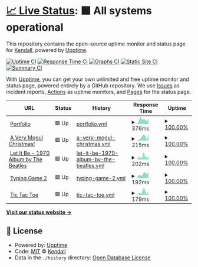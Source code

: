 # [📈 Live Status](https://kendalldoescoding.tech): <!--live status--> **🟩 All systems operational**

This repository contains the open-source uptime monitor and status page for [Kendall](https://kendalldoescoding.tech), powered by [Upptime](https://github.com/upptime/upptime).

[![Uptime CI](https://github.com/KendallDoesCoding/monitoring/workflows/Uptime%20CI/badge.svg)](https://github.com/KendallDoesCoding/monitoring/actions?query=workflow%3A%22Uptime+CI%22)
[![Response Time CI](https://github.com/KendallDoesCoding/monitoring/workflows/Response%20Time%20CI/badge.svg)](https://github.com/KendallDoesCoding/monitoring/actions?query=workflow%3A%22Response+Time+CI%22)
[![Graphs CI](https://github.com/KendallDoesCoding/monitoring/workflows/Graphs%20CI/badge.svg)](https://github.com/KendallDoesCoding/monitoring/actions?query=workflow%3A%22Graphs+CI%22)
[![Static Site CI](https://github.com/KendallDoesCoding/monitoring/workflows/Static%20Site%20CI/badge.svg)](https://github.com/KendallDoesCoding/monitoring/actions?query=workflow%3A%22Static+Site+CI%22)
[![Summary CI](https://github.com/KendallDoesCoding/monitoring/workflows/Summary%20CI/badge.svg)](https://github.com/KendallDoesCoding/monitoring/actions?query=workflow%3A%22Summary+CI%22)

With [Upptime](https://upptime.js.org), you can get your own unlimited and free uptime monitor and status page, powered entirely by a GitHub repository. We use [Issues](https://github.com/KendallDoesCoding/monitoring/issues) as incident reports, [Actions](https://github.com/KendallDoesCoding/monitoring/actions) as uptime monitors, and [Pages](https://kendalldoescoding.tech) for the status page.

<!--start: status pages-->
<!-- This summary is generated by Upptime (https://github.com/upptime/upptime) -->
<!-- Do not edit this manually, your changes will be overwritten -->
<!-- prettier-ignore -->
| URL | Status | History | Response Time | Uptime |
| --- | ------ | ------- | ------------- | ------ |
| <img alt="" src="https://icons.duckduckgo.com/ip3/www.kendalldoescoding.tech.ico" height="13"> [Portfolio](https://www.kendalldoescoding.tech) | 🟩 Up | [portfolio.yml](https://github.com/Kendall-Does-Coding-Websites/monitoring/commits/HEAD/history/portfolio.yml) | <details><summary><img alt="Response time graph" src="./graphs/portfolio/response-time-week.png" height="20"> 376ms</summary><br><a href="https://kendalldoescoding.tech/history/portfolio"><img alt="Response time 376" src="https://img.shields.io/endpoint?url=https%3A%2F%2Fraw.githubusercontent.com%2FKendall-Does-Coding-Websites%2Fmonitoring%2FHEAD%2Fapi%2Fportfolio%2Fresponse-time.json"></a><br><a href="https://kendalldoescoding.tech/history/portfolio"><img alt="24-hour response time 449" src="https://img.shields.io/endpoint?url=https%3A%2F%2Fraw.githubusercontent.com%2FKendall-Does-Coding-Websites%2Fmonitoring%2FHEAD%2Fapi%2Fportfolio%2Fresponse-time-day.json"></a><br><a href="https://kendalldoescoding.tech/history/portfolio"><img alt="7-day response time 376" src="https://img.shields.io/endpoint?url=https%3A%2F%2Fraw.githubusercontent.com%2FKendall-Does-Coding-Websites%2Fmonitoring%2FHEAD%2Fapi%2Fportfolio%2Fresponse-time-week.json"></a><br><a href="https://kendalldoescoding.tech/history/portfolio"><img alt="30-day response time 324" src="https://img.shields.io/endpoint?url=https%3A%2F%2Fraw.githubusercontent.com%2FKendall-Does-Coding-Websites%2Fmonitoring%2FHEAD%2Fapi%2Fportfolio%2Fresponse-time-month.json"></a><br><a href="https://kendalldoescoding.tech/history/portfolio"><img alt="1-year response time 376" src="https://img.shields.io/endpoint?url=https%3A%2F%2Fraw.githubusercontent.com%2FKendall-Does-Coding-Websites%2Fmonitoring%2FHEAD%2Fapi%2Fportfolio%2Fresponse-time-year.json"></a></details> | <details><summary><a href="https://kendalldoescoding.tech/history/portfolio">100.00%</a></summary><a href="https://kendalldoescoding.tech/history/portfolio"><img alt="All-time uptime 99.99%" src="https://img.shields.io/endpoint?url=https%3A%2F%2Fraw.githubusercontent.com%2FKendall-Does-Coding-Websites%2Fmonitoring%2FHEAD%2Fapi%2Fportfolio%2Fuptime.json"></a><br><a href="https://kendalldoescoding.tech/history/portfolio"><img alt="24-hour uptime 100.00%" src="https://img.shields.io/endpoint?url=https%3A%2F%2Fraw.githubusercontent.com%2FKendall-Does-Coding-Websites%2Fmonitoring%2FHEAD%2Fapi%2Fportfolio%2Fuptime-day.json"></a><br><a href="https://kendalldoescoding.tech/history/portfolio"><img alt="7-day uptime 100.00%" src="https://img.shields.io/endpoint?url=https%3A%2F%2Fraw.githubusercontent.com%2FKendall-Does-Coding-Websites%2Fmonitoring%2FHEAD%2Fapi%2Fportfolio%2Fuptime-week.json"></a><br><a href="https://kendalldoescoding.tech/history/portfolio"><img alt="30-day uptime 100.00%" src="https://img.shields.io/endpoint?url=https%3A%2F%2Fraw.githubusercontent.com%2FKendall-Does-Coding-Websites%2Fmonitoring%2FHEAD%2Fapi%2Fportfolio%2Fuptime-month.json"></a><br><a href="https://kendalldoescoding.tech/history/portfolio"><img alt="1-year uptime 99.99%" src="https://img.shields.io/endpoint?url=https%3A%2F%2Fraw.githubusercontent.com%2FKendall-Does-Coding-Websites%2Fmonitoring%2FHEAD%2Fapi%2Fportfolio%2Fuptime-year.json"></a></details>
| <img alt="" src="https://icons.duckduckgo.com/ip3/kendalldoescoding.tech.ico" height="13"> [A Very Mogul Christmas!](https://kendalldoescoding.tech/mogulchristmas) | 🟩 Up | [a-very-mogul-christmas.yml](https://github.com/Kendall-Does-Coding-Websites/monitoring/commits/HEAD/history/a-very-mogul-christmas.yml) | <details><summary><img alt="Response time graph" src="./graphs/a-very-mogul-christmas/response-time-week.png" height="20"> 215ms</summary><br><a href="https://kendalldoescoding.tech/history/a-very-mogul-christmas"><img alt="Response time 269" src="https://img.shields.io/endpoint?url=https%3A%2F%2Fraw.githubusercontent.com%2FKendall-Does-Coding-Websites%2Fmonitoring%2FHEAD%2Fapi%2Fa-very-mogul-christmas%2Fresponse-time.json"></a><br><a href="https://kendalldoescoding.tech/history/a-very-mogul-christmas"><img alt="24-hour response time 333" src="https://img.shields.io/endpoint?url=https%3A%2F%2Fraw.githubusercontent.com%2FKendall-Does-Coding-Websites%2Fmonitoring%2FHEAD%2Fapi%2Fa-very-mogul-christmas%2Fresponse-time-day.json"></a><br><a href="https://kendalldoescoding.tech/history/a-very-mogul-christmas"><img alt="7-day response time 215" src="https://img.shields.io/endpoint?url=https%3A%2F%2Fraw.githubusercontent.com%2FKendall-Does-Coding-Websites%2Fmonitoring%2FHEAD%2Fapi%2Fa-very-mogul-christmas%2Fresponse-time-week.json"></a><br><a href="https://kendalldoescoding.tech/history/a-very-mogul-christmas"><img alt="30-day response time 237" src="https://img.shields.io/endpoint?url=https%3A%2F%2Fraw.githubusercontent.com%2FKendall-Does-Coding-Websites%2Fmonitoring%2FHEAD%2Fapi%2Fa-very-mogul-christmas%2Fresponse-time-month.json"></a><br><a href="https://kendalldoescoding.tech/history/a-very-mogul-christmas"><img alt="1-year response time 269" src="https://img.shields.io/endpoint?url=https%3A%2F%2Fraw.githubusercontent.com%2FKendall-Does-Coding-Websites%2Fmonitoring%2FHEAD%2Fapi%2Fa-very-mogul-christmas%2Fresponse-time-year.json"></a></details> | <details><summary><a href="https://kendalldoescoding.tech/history/a-very-mogul-christmas">100.00%</a></summary><a href="https://kendalldoescoding.tech/history/a-very-mogul-christmas"><img alt="All-time uptime 99.99%" src="https://img.shields.io/endpoint?url=https%3A%2F%2Fraw.githubusercontent.com%2FKendall-Does-Coding-Websites%2Fmonitoring%2FHEAD%2Fapi%2Fa-very-mogul-christmas%2Fuptime.json"></a><br><a href="https://kendalldoescoding.tech/history/a-very-mogul-christmas"><img alt="24-hour uptime 100.00%" src="https://img.shields.io/endpoint?url=https%3A%2F%2Fraw.githubusercontent.com%2FKendall-Does-Coding-Websites%2Fmonitoring%2FHEAD%2Fapi%2Fa-very-mogul-christmas%2Fuptime-day.json"></a><br><a href="https://kendalldoescoding.tech/history/a-very-mogul-christmas"><img alt="7-day uptime 100.00%" src="https://img.shields.io/endpoint?url=https%3A%2F%2Fraw.githubusercontent.com%2FKendall-Does-Coding-Websites%2Fmonitoring%2FHEAD%2Fapi%2Fa-very-mogul-christmas%2Fuptime-week.json"></a><br><a href="https://kendalldoescoding.tech/history/a-very-mogul-christmas"><img alt="30-day uptime 100.00%" src="https://img.shields.io/endpoint?url=https%3A%2F%2Fraw.githubusercontent.com%2FKendall-Does-Coding-Websites%2Fmonitoring%2FHEAD%2Fapi%2Fa-very-mogul-christmas%2Fuptime-month.json"></a><br><a href="https://kendalldoescoding.tech/history/a-very-mogul-christmas"><img alt="1-year uptime 99.99%" src="https://img.shields.io/endpoint?url=https%3A%2F%2Fraw.githubusercontent.com%2FKendall-Does-Coding-Websites%2Fmonitoring%2FHEAD%2Fapi%2Fa-very-mogul-christmas%2Fuptime-year.json"></a></details>
| <img alt="" src="https://icons.duckduckgo.com/ip3/kendalldoescoding.tech.ico" height="13"> [Let It Be - 1970 Album by The Beatles](https://kendalldoescoding.tech/letitbe) | 🟩 Up | [let-it-be-1970-album-by-the-beatles.yml](https://github.com/Kendall-Does-Coding-Websites/monitoring/commits/HEAD/history/let-it-be-1970-album-by-the-beatles.yml) | <details><summary><img alt="Response time graph" src="./graphs/let-it-be-1970-album-by-the-beatles/response-time-week.png" height="20"> 202ms</summary><br><a href="https://kendalldoescoding.tech/history/let-it-be-1970-album-by-the-beatles"><img alt="Response time 239" src="https://img.shields.io/endpoint?url=https%3A%2F%2Fraw.githubusercontent.com%2FKendall-Does-Coding-Websites%2Fmonitoring%2FHEAD%2Fapi%2Flet-it-be-1970-album-by-the-beatles%2Fresponse-time.json"></a><br><a href="https://kendalldoescoding.tech/history/let-it-be-1970-album-by-the-beatles"><img alt="24-hour response time 239" src="https://img.shields.io/endpoint?url=https%3A%2F%2Fraw.githubusercontent.com%2FKendall-Does-Coding-Websites%2Fmonitoring%2FHEAD%2Fapi%2Flet-it-be-1970-album-by-the-beatles%2Fresponse-time-day.json"></a><br><a href="https://kendalldoescoding.tech/history/let-it-be-1970-album-by-the-beatles"><img alt="7-day response time 202" src="https://img.shields.io/endpoint?url=https%3A%2F%2Fraw.githubusercontent.com%2FKendall-Does-Coding-Websites%2Fmonitoring%2FHEAD%2Fapi%2Flet-it-be-1970-album-by-the-beatles%2Fresponse-time-week.json"></a><br><a href="https://kendalldoescoding.tech/history/let-it-be-1970-album-by-the-beatles"><img alt="30-day response time 182" src="https://img.shields.io/endpoint?url=https%3A%2F%2Fraw.githubusercontent.com%2FKendall-Does-Coding-Websites%2Fmonitoring%2FHEAD%2Fapi%2Flet-it-be-1970-album-by-the-beatles%2Fresponse-time-month.json"></a><br><a href="https://kendalldoescoding.tech/history/let-it-be-1970-album-by-the-beatles"><img alt="1-year response time 239" src="https://img.shields.io/endpoint?url=https%3A%2F%2Fraw.githubusercontent.com%2FKendall-Does-Coding-Websites%2Fmonitoring%2FHEAD%2Fapi%2Flet-it-be-1970-album-by-the-beatles%2Fresponse-time-year.json"></a></details> | <details><summary><a href="https://kendalldoescoding.tech/history/let-it-be-1970-album-by-the-beatles">100.00%</a></summary><a href="https://kendalldoescoding.tech/history/let-it-be-1970-album-by-the-beatles"><img alt="All-time uptime 99.99%" src="https://img.shields.io/endpoint?url=https%3A%2F%2Fraw.githubusercontent.com%2FKendall-Does-Coding-Websites%2Fmonitoring%2FHEAD%2Fapi%2Flet-it-be-1970-album-by-the-beatles%2Fuptime.json"></a><br><a href="https://kendalldoescoding.tech/history/let-it-be-1970-album-by-the-beatles"><img alt="24-hour uptime 100.00%" src="https://img.shields.io/endpoint?url=https%3A%2F%2Fraw.githubusercontent.com%2FKendall-Does-Coding-Websites%2Fmonitoring%2FHEAD%2Fapi%2Flet-it-be-1970-album-by-the-beatles%2Fuptime-day.json"></a><br><a href="https://kendalldoescoding.tech/history/let-it-be-1970-album-by-the-beatles"><img alt="7-day uptime 100.00%" src="https://img.shields.io/endpoint?url=https%3A%2F%2Fraw.githubusercontent.com%2FKendall-Does-Coding-Websites%2Fmonitoring%2FHEAD%2Fapi%2Flet-it-be-1970-album-by-the-beatles%2Fuptime-week.json"></a><br><a href="https://kendalldoescoding.tech/history/let-it-be-1970-album-by-the-beatles"><img alt="30-day uptime 100.00%" src="https://img.shields.io/endpoint?url=https%3A%2F%2Fraw.githubusercontent.com%2FKendall-Does-Coding-Websites%2Fmonitoring%2FHEAD%2Fapi%2Flet-it-be-1970-album-by-the-beatles%2Fuptime-month.json"></a><br><a href="https://kendalldoescoding.tech/history/let-it-be-1970-album-by-the-beatles"><img alt="1-year uptime 99.99%" src="https://img.shields.io/endpoint?url=https%3A%2F%2Fraw.githubusercontent.com%2FKendall-Does-Coding-Websites%2Fmonitoring%2FHEAD%2Fapi%2Flet-it-be-1970-album-by-the-beatles%2Fuptime-year.json"></a></details>
| <img alt="" src="https://icons.duckduckgo.com/ip3/kendalldoescoding.tech.ico" height="13"> [Typing Game 2](https://kendalldoescoding.tech/typinggame2) | 🟩 Up | [typing-game-2.yml](https://github.com/Kendall-Does-Coding-Websites/monitoring/commits/HEAD/history/typing-game-2.yml) | <details><summary><img alt="Response time graph" src="./graphs/typing-game-2/response-time-week.png" height="20"> 192ms</summary><br><a href="https://kendalldoescoding.tech/history/typing-game-2"><img alt="Response time 235" src="https://img.shields.io/endpoint?url=https%3A%2F%2Fraw.githubusercontent.com%2FKendall-Does-Coding-Websites%2Fmonitoring%2FHEAD%2Fapi%2Ftyping-game-2%2Fresponse-time.json"></a><br><a href="https://kendalldoescoding.tech/history/typing-game-2"><img alt="24-hour response time 402" src="https://img.shields.io/endpoint?url=https%3A%2F%2Fraw.githubusercontent.com%2FKendall-Does-Coding-Websites%2Fmonitoring%2FHEAD%2Fapi%2Ftyping-game-2%2Fresponse-time-day.json"></a><br><a href="https://kendalldoescoding.tech/history/typing-game-2"><img alt="7-day response time 192" src="https://img.shields.io/endpoint?url=https%3A%2F%2Fraw.githubusercontent.com%2FKendall-Does-Coding-Websites%2Fmonitoring%2FHEAD%2Fapi%2Ftyping-game-2%2Fresponse-time-week.json"></a><br><a href="https://kendalldoescoding.tech/history/typing-game-2"><img alt="30-day response time 204" src="https://img.shields.io/endpoint?url=https%3A%2F%2Fraw.githubusercontent.com%2FKendall-Does-Coding-Websites%2Fmonitoring%2FHEAD%2Fapi%2Ftyping-game-2%2Fresponse-time-month.json"></a><br><a href="https://kendalldoescoding.tech/history/typing-game-2"><img alt="1-year response time 235" src="https://img.shields.io/endpoint?url=https%3A%2F%2Fraw.githubusercontent.com%2FKendall-Does-Coding-Websites%2Fmonitoring%2FHEAD%2Fapi%2Ftyping-game-2%2Fresponse-time-year.json"></a></details> | <details><summary><a href="https://kendalldoescoding.tech/history/typing-game-2">100.00%</a></summary><a href="https://kendalldoescoding.tech/history/typing-game-2"><img alt="All-time uptime 99.98%" src="https://img.shields.io/endpoint?url=https%3A%2F%2Fraw.githubusercontent.com%2FKendall-Does-Coding-Websites%2Fmonitoring%2FHEAD%2Fapi%2Ftyping-game-2%2Fuptime.json"></a><br><a href="https://kendalldoescoding.tech/history/typing-game-2"><img alt="24-hour uptime 100.00%" src="https://img.shields.io/endpoint?url=https%3A%2F%2Fraw.githubusercontent.com%2FKendall-Does-Coding-Websites%2Fmonitoring%2FHEAD%2Fapi%2Ftyping-game-2%2Fuptime-day.json"></a><br><a href="https://kendalldoescoding.tech/history/typing-game-2"><img alt="7-day uptime 100.00%" src="https://img.shields.io/endpoint?url=https%3A%2F%2Fraw.githubusercontent.com%2FKendall-Does-Coding-Websites%2Fmonitoring%2FHEAD%2Fapi%2Ftyping-game-2%2Fuptime-week.json"></a><br><a href="https://kendalldoescoding.tech/history/typing-game-2"><img alt="30-day uptime 100.00%" src="https://img.shields.io/endpoint?url=https%3A%2F%2Fraw.githubusercontent.com%2FKendall-Does-Coding-Websites%2Fmonitoring%2FHEAD%2Fapi%2Ftyping-game-2%2Fuptime-month.json"></a><br><a href="https://kendalldoescoding.tech/history/typing-game-2"><img alt="1-year uptime 99.98%" src="https://img.shields.io/endpoint?url=https%3A%2F%2Fraw.githubusercontent.com%2FKendall-Does-Coding-Websites%2Fmonitoring%2FHEAD%2Fapi%2Ftyping-game-2%2Fuptime-year.json"></a></details>
| <img alt="" src="https://icons.duckduckgo.com/ip3/kendalldoescoding.tech.ico" height="13"> [Tic Tac Toe](https://kendalldoescoding.tech/tictactoe) | 🟩 Up | [tic-tac-toe.yml](https://github.com/Kendall-Does-Coding-Websites/monitoring/commits/HEAD/history/tic-tac-toe.yml) | <details><summary><img alt="Response time graph" src="./graphs/tic-tac-toe/response-time-week.png" height="20"> 179ms</summary><br><a href="https://kendalldoescoding.tech/history/tic-tac-toe"><img alt="Response time 199" src="https://img.shields.io/endpoint?url=https%3A%2F%2Fraw.githubusercontent.com%2FKendall-Does-Coding-Websites%2Fmonitoring%2FHEAD%2Fapi%2Ftic-tac-toe%2Fresponse-time.json"></a><br><a href="https://kendalldoescoding.tech/history/tic-tac-toe"><img alt="24-hour response time 156" src="https://img.shields.io/endpoint?url=https%3A%2F%2Fraw.githubusercontent.com%2FKendall-Does-Coding-Websites%2Fmonitoring%2FHEAD%2Fapi%2Ftic-tac-toe%2Fresponse-time-day.json"></a><br><a href="https://kendalldoescoding.tech/history/tic-tac-toe"><img alt="7-day response time 179" src="https://img.shields.io/endpoint?url=https%3A%2F%2Fraw.githubusercontent.com%2FKendall-Does-Coding-Websites%2Fmonitoring%2FHEAD%2Fapi%2Ftic-tac-toe%2Fresponse-time-week.json"></a><br><a href="https://kendalldoescoding.tech/history/tic-tac-toe"><img alt="30-day response time 156" src="https://img.shields.io/endpoint?url=https%3A%2F%2Fraw.githubusercontent.com%2FKendall-Does-Coding-Websites%2Fmonitoring%2FHEAD%2Fapi%2Ftic-tac-toe%2Fresponse-time-month.json"></a><br><a href="https://kendalldoescoding.tech/history/tic-tac-toe"><img alt="1-year response time 199" src="https://img.shields.io/endpoint?url=https%3A%2F%2Fraw.githubusercontent.com%2FKendall-Does-Coding-Websites%2Fmonitoring%2FHEAD%2Fapi%2Ftic-tac-toe%2Fresponse-time-year.json"></a></details> | <details><summary><a href="https://kendalldoescoding.tech/history/tic-tac-toe">100.00%</a></summary><a href="https://kendalldoescoding.tech/history/tic-tac-toe"><img alt="All-time uptime 100.00%" src="https://img.shields.io/endpoint?url=https%3A%2F%2Fraw.githubusercontent.com%2FKendall-Does-Coding-Websites%2Fmonitoring%2FHEAD%2Fapi%2Ftic-tac-toe%2Fuptime.json"></a><br><a href="https://kendalldoescoding.tech/history/tic-tac-toe"><img alt="24-hour uptime 100.00%" src="https://img.shields.io/endpoint?url=https%3A%2F%2Fraw.githubusercontent.com%2FKendall-Does-Coding-Websites%2Fmonitoring%2FHEAD%2Fapi%2Ftic-tac-toe%2Fuptime-day.json"></a><br><a href="https://kendalldoescoding.tech/history/tic-tac-toe"><img alt="7-day uptime 100.00%" src="https://img.shields.io/endpoint?url=https%3A%2F%2Fraw.githubusercontent.com%2FKendall-Does-Coding-Websites%2Fmonitoring%2FHEAD%2Fapi%2Ftic-tac-toe%2Fuptime-week.json"></a><br><a href="https://kendalldoescoding.tech/history/tic-tac-toe"><img alt="30-day uptime 100.00%" src="https://img.shields.io/endpoint?url=https%3A%2F%2Fraw.githubusercontent.com%2FKendall-Does-Coding-Websites%2Fmonitoring%2FHEAD%2Fapi%2Ftic-tac-toe%2Fuptime-month.json"></a><br><a href="https://kendalldoescoding.tech/history/tic-tac-toe"><img alt="1-year uptime 100.00%" src="https://img.shields.io/endpoint?url=https%3A%2F%2Fraw.githubusercontent.com%2FKendall-Does-Coding-Websites%2Fmonitoring%2FHEAD%2Fapi%2Ftic-tac-toe%2Fuptime-year.json"></a></details>

<!--end: status pages-->

[**Visit our status website →**](https://kendalldoescoding.tech)

## 📄 License

- Powered by: [Upptime](https://github.com/upptime/upptime)
- Code: [MIT](./LICENSE) © [Kendall](https://kendalldoescoding.tech)
- Data in the `./history` directory: [Open Database License](https://opendatacommons.org/licenses/odbl/1-0/)

